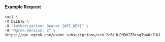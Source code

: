 <!-- Code generated for API Clients. DO NOT EDIT. -->

#### Example Request

```bash
curl \
-X DELETE \
-H "Authorization: Bearer {API_KEY}" \
-H "Ngrok-Version: 2" \
https://api.ngrok.com/event_subscriptions/esb_2c6iJLEMDHZZBrsgTw4OtZULBjp/sources/ip_policy_updated.v0
```
